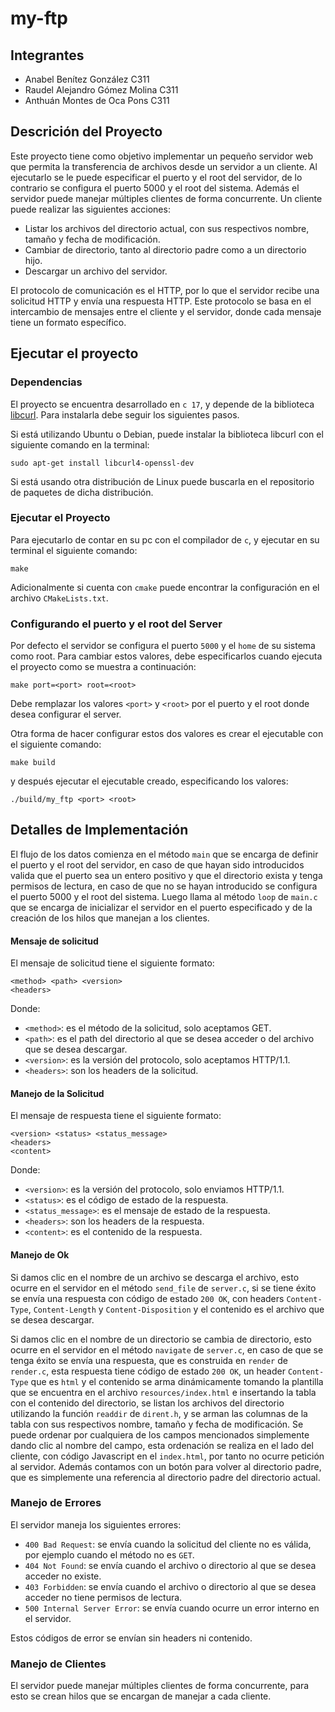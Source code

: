 # my-ftp

## Integrantes
- Anabel Benítez González C311
- Raudel Alejandro Gómez Molina C311
- Anthuán Montes de Oca Pons C311

## Descrición del Proyecto
Este proyecto tiene como objetivo implementar un pequeño servidor web que permita la transferencia de archivos desde un servidor a un cliente.
Al ejecutarlo se le puede especificar el puerto y el root del servidor, de lo contrario se configura el puerto 5000 y el root del sistema.
Además el servidor puede manejar múltiples clientes de forma concurrente. 
Un cliente puede realizar las siguientes acciones:
* Listar los archivos del directorio actual, con sus respectivos nombre, tamaño y fecha de modificación.
* Cambiar de directorio, tanto al directorio padre como a un directorio hijo.
* Descargar un archivo del servidor.

El protocolo de comunicación es el HTTP, por lo que el servidor recibe una solicitud HTTP y envía una respuesta HTTP.
Este protocolo se basa en el intercambio de mensajes entre el cliente y el servidor, donde cada mensaje tiene un formato
específico.

## Ejecutar el proyecto

### Dependencias

El proyecto se encuentra desarrollado en `c 17`, y depende de la biblioteca
<a href="https://curl.se/libcurl/">libcurl</a>.
Para instalarla debe seguir los siguientes pasos.

Si está utilizando Ubuntu o Debian, puede instalar la biblioteca libcurl con el siguiente comando en la terminal:

```
sudo apt-get install libcurl4-openssl-dev
```

Si está usando otra distribución de Linux puede buscarla en el repositorio de paquetes de dicha distribución.

### Ejecutar el Proyecto

Para ejecutarlo de contar en su pc con el compilador de `c`, y ejecutar en su
terminal el siguiente comando:

```
make
```

Adicionalmente si cuenta con `cmake` puede encontrar la configuración en el archivo
`CMakeLists.txt`.


### Configurando el puerto y el root del Server

Por defecto el servidor se configura el puerto `5000` y el `home` de su sistema
como root. Para cambiar estos valores, debe especificarlos cuando ejecuta el
proyecto como se muestra a continuación:

```
make port=<port> root=<root>
```

Debe remplazar los valores `<port>` y `<root>` por el puerto y el root donde
desea configurar el server.

Otra forma de hacer configurar estos dos valores es crear el ejecutable con el
siguiente comando:

```
make build
```

y después ejecutar el ejecutable creado, especificando los valores:

```
./build/my_ftp <port> <root>
```

## Detalles de Implementación

El flujo de los datos comienza en el método `main` que se encarga de definir el puerto y el root del servidor, en caso de que hayan sido introducidos 
valida que el puerto sea un entero positivo y que el directorio exista y tenga permisos de lectura, 
en caso de que no se hayan introducido se configura el puerto 5000 y el root del sistema.
Luego llama al método `loop` de `main.c` que se encarga de inicializar el servidor en el puerto especificado y de la creación de los hilos
que manejan a los clientes.

#### Mensaje de solicitud

El mensaje de solicitud tiene el siguiente formato:

```
<method> <path> <version>
<headers>
```

Donde:

- `<method>`: es el método de la solicitud, solo aceptamos GET.
- `<path>`: es el path del directorio al que se desea acceder o del archivo que se desea descargar.
- `<version>`: es la versión del protocolo, solo aceptamos HTTP/1.1.
- `<headers>`: son los headers de la solicitud.

#### Manejo de la Solicitud

El mensaje de respuesta tiene el siguiente formato:

```
<version> <status> <status_message>
<headers>
<content>
```

Donde:

- `<version>`: es la versión del protocolo, solo enviamos HTTP/1.1.
- `<status>`: es el código de estado de la respuesta.
- `<status_message>`: es el mensaje de estado de la respuesta.
- `<headers>`: son los headers de la respuesta.
- `<content>`: es el contenido de la respuesta.

#### Manejo de Ok

Si damos clic en el nombre de un archivo se descarga el archivo, esto ocurre en el servidor en el método `send_file` de `server.c`,
si se tiene éxito se envía una respuesta con código de estado `200 OK`, con headers `Content-Type`, `Content-Length` y `Content-Disposition` y el
contenido es el archivo que se desea descargar.

Si damos clic en el nombre de un directorio se cambia de directorio, esto ocurre en el servidor en el método `navigate` de `server.c`,
en caso de que se tenga éxito se envía una respuesta, que es construida en `render` de `render.c`, esta respuesta tiene código de estado `200 OK`, 
un header `Content-Type` que es `html` y el contenido se arma dinámicamente tomando la plantilla que se encuentra en el archivo 
`resources/index.html` e insertando la tabla con el contenido del directorio, se listan los archivos del directorio utilizando 
la función `readdir` de `dirent.h`, y se arman las columnas de la tabla con sus respectivos nombre, tamaño y fecha de modificación.
Se puede ordenar por cualquiera de los campos mencionados simplemente dando clic al nombre del campo, esta ordenación se realiza en el lado del cliente,
con código Javascript en el `index.html`, por tanto no ocurre petición al servidor.
Además contamos con un botón para volver al directorio padre, que es simplemente una referencia al directorio padre del directorio actual.

###  Manejo de Errores

El servidor maneja los siguientes errores:

- `400 Bad Request`: se envía cuando la solicitud del cliente no es válida, por ejemplo cuando el método no es `GET`.
- `404 Not Found`: se envía cuando el archivo o directorio al que se desea acceder no existe.
- `403 Forbidden`: se envía cuando el archivo o directorio al que se desea acceder no tiene permisos de lectura.
- `500 Internal Server Error`: se envía cuando ocurre un error interno en el servidor.

Estos códigos de error se envían sin headers ni contenido.

### Manejo de Clientes

El servidor puede manejar múltiples clientes de forma concurrente, para esto
se crean hilos que se encargan de manejar a cada cliente.
